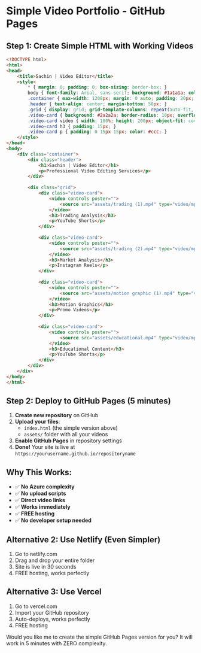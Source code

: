 # Simple Video Portfolio - GitHub Pages

## Step 1: Create Simple HTML with Working Videos

```html
<!DOCTYPE html>
<html>
<head>
    <title>Sachin | Video Editor</title>
    <style>
        * { margin: 0; padding: 0; box-sizing: border-box; }
        body { font-family: Arial, sans-serif; background: #1a1a1a; color: white; }
        .container { max-width: 1200px; margin: 0 auto; padding: 20px; }
        .header { text-align: center; margin-bottom: 50px; }
        .grid { display: grid; grid-template-columns: repeat(auto-fit, minmax(300px, 1fr)); gap: 20px; }
        .video-card { background: #2a2a2a; border-radius: 10px; overflow: hidden; }
        .video-card video { width: 100%; height: 200px; object-fit: cover; }
        .video-card h3 { padding: 15px; }
        .video-card p { padding: 0 15px 15px; color: #ccc; }
    </style>
</head>
<body>
    <div class="container">
        <div class="header">
            <h1>Sachin | Video Editor</h1>
            <p>Professional Video Editing Services</p>
        </div>
        
        <div class="grid">
            <div class="video-card">
                <video controls poster="">
                    <source src="assets/trading (1).mp4" type="video/mp4">
                </video>
                <h3>Trading Analysis</h3>
                <p>YouTube Shorts</p>
            </div>
            
            <div class="video-card">
                <video controls poster="">
                    <source src="assets/trading (2).mp4" type="video/mp4">
                </video>
                <h3>Market Analysis</h3>
                <p>Instagram Reels</p>
            </div>
            
            <div class="video-card">
                <video controls poster="">
                    <source src="assets/motion graphic (1).mp4" type="video/mp4">
                </video>
                <h3>Motion Graphics</h3>
                <p>Promo Videos</p>
            </div>
            
            <div class="video-card">
                <video controls poster="">
                    <source src="assets/educational.mp4" type="video/mp4">
                </video>
                <h3>Educational Content</h3>
                <p>YouTube Shorts</p>
            </div>
        </div>
    </div>
</body>
</html>
```

## Step 2: Deploy to GitHub Pages (5 minutes)

1. **Create new repository** on GitHub
2. **Upload your files**:
   - `index.html` (the simple version above)
   - `assets/` folder with all your videos
3. **Enable GitHub Pages** in repository settings
4. **Done!** Your site is live at `https://yourusername.github.io/repositoryname`

## Why This Works:
- ✅ **No Azure complexity**
- ✅ **No upload scripts**
- ✅ **Direct video links**
- ✅ **Works immediately**
- ✅ **FREE hosting**
- ✅ **No developer setup needed**

## Alternative 2: Use Netlify (Even Simpler)

1. Go to netlify.com
2. Drag and drop your entire folder
3. Site is live in 30 seconds
4. FREE hosting, works perfectly

## Alternative 3: Use Vercel

1. Go to vercel.com
2. Import your GitHub repository
3. Auto-deploys, works perfectly
4. FREE hosting

Would you like me to create the simple GitHub Pages version for you? It will work in 5 minutes with ZERO complexity.
